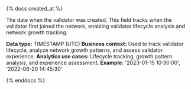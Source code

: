 {% docs created_at %}

The date when the validator was created. This field tracks when the validator first joined the network, enabling validator lifecycle analysis and network growth tracking.

**Data type:** TIMESTAMP (UTC)
**Business context:** Used to track validator lifecycle, analyze network growth patterns, and assess validator experience.
**Analytics use cases:** Lifecycle tracking, growth pattern analysis, and experience assessment.
**Example:** '2023-01-15 10:30:00', '2022-06-20 14:45:30'

{% enddocs %} 